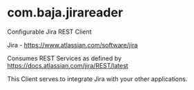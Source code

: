 # com.baja.jirareader
Configurable Jira REST Client

Jira - https://www.atlassian.com/software/jira

Consumes REST Services as defined by https://docs.atlassian.com/jira/REST/latest

This Client serves to integrate Jira with your other applications.
